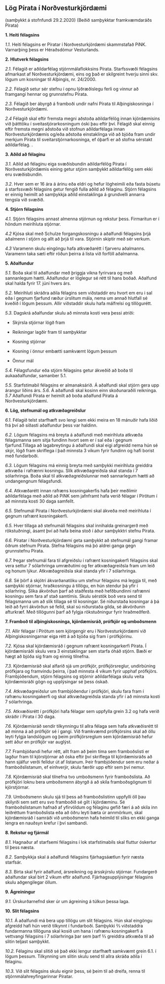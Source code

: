  ## Lög Pírata í Norðvesturkjördæmi 
(samþykkt á stofnfundi 29.2.2020) 
(Beðið samþykktar framkvæmdaráðs Pírata)

**1. Heiti félagsins**

*1.1.* Heiti félagsins er Píratar í Norðvesturkjördæmi skammstafað PíNK. Varnarþing þess er Héraðsdómur Vesturlands.
 
**2. Hlutverk félagsins**

*2.1.* Félagið er aðildarfélag stjórnmálaflokksins Pírata. Starfssvæði félagsins afmarkast af Norðvesturkjördæmi, eins og það er skilgreint hverju sinni skv. lögum um kosningar til Alþingis, nr. 24/2000.

*2.2.* Félagið setur sér stefnu í opnu lýðræðislegu ferli og vinnur að framgangi hennar og grunnstefnu Pírata. 

*2.3.* Félagið ber ábyrgð á framboði undir nafni Pírata til Alþingiskosninga í Norðvesturkjördæmi.

*2.4* Félagið skal eftir fremsta megni aðstoða aðildarfélög innan kjördæmisins við þátttöku í sveitastjórarkosningum óski þau eftir því. Félagið skal einnig eftir fremsta megni aðstoða við stofnun aðildarfélaga innan Norðvesturkjördæmis og/eða aðstoða einstaklinga við að bjóða fram undir merkjum Pírata til sveitarstjórnarkosninga, ef óþarfi er að stofna sérstakt aðildarfélag. . 

**3. Aðild að félaginu**

*3.1.* Aðild að félaginu eiga svæðisbundin aðildarfélög Pírata í Norðvesturkjördæmis eining getur stjórn samþykkt aðildarfélög sem ekki eru svæðisbundin.

*3.2.* Hver sem er 16 ára á árinu eða eldri og hefur lögheimili eða fasta búsetu á starfssvæði félagsins getur fengið fulla aðild að félaginu. Stjórn félagsins er einnig heimilt að samþykkja aðild einstaklinga á grundvelli annarra tengsla við svæðið.

**4. Stjórn félagsins**

*4.1.* Stjórn félagsins annast almenna stjórnun og rekstur þess. Firmaritun er í höndum meirihluta stjórnar.

*4.2* Kjósa skal með Schulze forgangskosningu á aðalfundi félagsins þrjá aðalmenn í stjórn og allt að þrjá til vara. Stjórnin skiptir með sér verkum. 

*4.3* Varamenn skulu eingöngu hafa atkvæðarétt í fjarveru aðalmanns. Varamenn taka sæti eftir röðun þeirra á lista við forföll aðalmanna.

**5. Aðalfundur**

*5.1.* Boða skal til aðalfundar með þriggja vikna fyrirvara og með sannanlegum hætti. Aðalfundur er löglegur sé rétt til hans boðað. Aðalfund skal halda fyrir 17. júní hvers árs.

*5.2.* Meirihluti skráðra aðila félagins sem viðstaddir eru hvort em eru i sal eða í gegnum fjarfund
ræður úrslitum mála, nema um annað hlutfall sé kveðið í lögum þessum. Allir viðstaddir skulu hafa málfrelsi og tillögurétt.

*5.3.* Dagskrá aðalfundar skulu að minnsta kosti vera þessi atriði: 

* Skýrsla stjórnar lögð fram

* Reikningar lagðir fram til samþykktar
* Kosning stjórnar
* Kosning í önnur embætti samkvæmt lögum þessum
* Önnur mál

*5.4.* Félagsfundur eða stjórn félagsins getur ákveðið að boða til aukaaðalfundar, samanber 5.1.

*5.5.* Starfstímabil félagsins er almanaksárið. Á aðalfundi skal stjórn gera upp árangur liðins árs.
*5.6.* Á aðalfundi skal kosinn einn skoðunaraðili reikninga. 
*5.7* Aðalfundi Pírata er heimilt að boða aðalfund Pírata á Norðvesturkjördæmi.
  
**6. Lög, stefnumál og atkvæðagreiðslur**

*6.1.* Félagið telst starfhæft svo lengi sem ekki meira en 18 mánuðir hafa liðið frá því að síðasti aðalfundur þess var haldinn.

*6.2.* Lögum félagsins má breyta á aðalfundi með meirihluta atkvæða félagsmanna sem sitja fundinn hvort sem er í sal eða í gegnum fjarfund.Tillaga að lagabreytingu á aðalfundi skal eigi afgreidd nema hún sé skýr, lögð fram skriflega í það minnsta 3 vikum fyrir fundinn og hafi borist með fundarboði. 

*6.3.* Lögum félagsins má einnig breyta með samþykki meirihluta greiddra atkvæða í rafrænni kosningu. Slík atkvæðagreiðsla skal standa í 7 sólarhringa. Boða skal til atkvæðagreiðslunnar með sannarlegum hætti að undangengnum félagsfundi. 

*6.4.* Atkvæðarétt innan rafræns kosningakerfis hafa þeir meðlimir aðildarfélaga með aðild að PíNK sem jafnframt hafa verið félagar í Pírötum í að minnsta kosti 30 daga samfellt. 

*6.5.* Stefnumál Pírata í Norðvesturkjördæmi skal ákveða með meirihluta í gegnum rafrænt kosningakerfi. 

*6.5.* Hver tillaga að stefnumáli félagsins skal innihalda greinargerð með rökstuðningi, ásamt því að hafa beina stoð í áður samþykktri stefnu Pírata. 

*6.6.* Píratar í Norðvesturkjördæmi geta samþykkt að stefnumál gangi framar öðrum stefnum Pírata. Stefna félagsins má þó aldrei ganga gegn grunnstefnu Pírata. 

*6.7.* Þegar stefnumál fara til afgreiðslu í rafrænt kosningakerfi félagsins skal vera settur 7 sólarhringa umræðutími og fer atkvæðagreiðsla fram um leið og honum lýkur. Atkvæðagreiðsla skal standa yfir í 7 sólarhringa.

*6.8.* Sé þörf á skjótri ákvarðanatöku um stefnur félagsins má leggja til, með samþykki stjórnar, hraðkosningu á tillögu, en hún stendur þá yfir í sólarhring. Slíka ákvörðun þarf að staðfesta með hefðbundinni rafrænni kosningu sem fara af stað samtímis. Skulu sérstök boð vera send til félagsmanna um að slík tillaga sé til kosningar. Sé niðurstaða kosningar á þá leið að fyrri ákvörðun sé felld, skal sú niðurstaða gilda, sé ákvörðunin afturkræf. Með tillögunni þarf að fylgja rökstuðningur fyrir hraðmeðferð. 
 
**7. Framboð til alþingiskosninga, kjördæmisráð, prófkjör og umboðsmenn**

*7.1.* Allir félagar í Pírötum sem kjörgengir eru í Norðvesturkjördæmi við Alþingiskosningarnar eiga rétt á að bjóða sig fram í prófkjörinu. 

*7.2.* Kjósa skal kjördæmisráð í gegnum rafrænt kosningarkerfi Pírata. Í kjördæmisráði skulu vera 3 einstaklingar sem starfa óháð stjórn. Bæði er hægt að bjóða sig fram og einnig tilnefna.

*7.3.* Kjördæmisráð skal alfarið sjá um prófkjör, prófkjörsreglur, undirbúning prófkjara og framvindu þeirra, í það minnsta 4 vikum fyrir upphaf prófkjörs. Frambjóðendum, stjórn félagsins og stjórnir aðildarfélaga skulu veita kjördæmisráði gögn og upplýsingar sé þess óskað. 

*7.4.* Atkvæðagreiðslur um frambjóðendur í prófkjöri, skulu fara fram í rafrænu kosningakerfi og skal atkvæðagreiðsla standa yfir í að minnsta kosti 7 sólarhringa. 

*7.5.* Atkvæðisrétt í prófkjöri hafa félagar sem uppfylla grein 3.2 og hafa verið skráðir í Pírata í 30 daga. 

*7.6.* Kjördæmisráð sendir tilkynningu til allra félaga sem hafa atkvæðisrétt til að minna á að prófkjör sé í gangi. Við framkvæmd prófkjörsins skal að öllu leyti fylgja landslögum og þeim prófkjörsreglum sem kjördæmisráð hefur sett áður en prófkjör var auglýst. 

*7.7.* Frambjóðandi hefur rétt, allt fram að þeim tíma sem framboðslisti er lagður fram til kjörstjórnar að óska eftir því skriflega til kjördæmisráðs að hann sjálfur verði felldur út af listanum. Þeir frambjóðendur sem eru neðar á framboðslistanum, ef einhverjir, skulu færðir upp eftir sem því nemur. 

*7.8.* Kjördæmisráð skal tilnefna tvo umboðsmenn fyrir framboðslista. Að prófkjöri loknu bera umboðsmenn ábyrgð á að skila framboðsgögnum til kjörstjórnar. 

*7.9.* Umboðsmenn skulu sjá til þess að framboðslistinn uppfylli öll þau skilyrði sem sett eru svo framboðið sé gilt í kjördæminu. Sé framboðslistanum hafnað af yfirvöldum og félaginu gefið færi á að skila inn leiðréttum framboðslista eða að öðru leyti bæta úr annmörkum, skal kjördæmisráð í samráði við umboðsmenn hafa heimild til slíks en ekki ganga lengra en nauðsyn krefur í því sambandi. 
 
**8. Rekstur og fjármál**

*8.1.* Hagnaður af starfsemi félagsins í lok starfstímabils skal fluttur óskertur til þess næsta.

*8.2.* Samþykkja skal á aðalfundi félagsins fjárhagsáætlun fyrir næsta starfsár.

*8.3.* Birta skal fyrir aðalfund, ársreikning og ársskýrslu stjórnar. Fundargerð aðalfundar skal birt 2 vikum eftir aðalfund. Fjárhagsupplýsingar félagsins skulu aðgengilegar öllum. 


**9. Ágreiningur**


*9.1.* Úrskurðarnefnd sker úr um ágreining á túlkun þessa laga.
  
**10. Slit félagsins**

*10.1.* Á aðalfundi má bera upp tillögu um slit félagsins. Hún skal eingöngu afgreidd hafi hún verið tilkynnt í fundarboði. Samþykki ⅔ viðstaddra fundarmanna tillöguna skal kosið um hana í rafrænu kosningakerfi á vettvangi félagsins í 7 sólarhringa þar sem þarf ⅔ greiddra atkvæða til að slitin teljast samþykkt. 

*10.2.* Félaginu skal slitið sé það ekki lengur starfhæft samkvæmt grein 6.1. í lögum þessum. Tilkynning um slitin skulu send til allra skráða aðila í félaginu. 

*10.3.* Við slit félagsins skulu eignir þess, sé þeim til að dreifa, renna til stjórnmálahreyfingarinnar Píratar.

